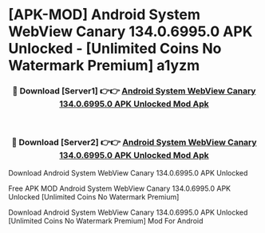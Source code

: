 # [APK-MOD] Android System WebView Canary 134.0.6995.0 APK Unlocked - [Unlimited Coins No Watermark Premium] a1yzm



<div align="center">
<h3>🔴 Download [Server1] 👉👉 <a href="https://momento.my/?title=Android_System_WebView_Canary_134.0.6995.0_APK_Unlocked">Android System WebView Canary 134.0.6995.0 APK Unlocked Mod Apk</a></h3><br>

<h3>🔴 Download [Server2] 👉👉 <a href="https://momento.my/?title=Android_System_WebView_Canary_134.0.6995.0_APK_Unlocked">Android System WebView Canary 134.0.6995.0 APK Unlocked Mod Apk</a></h3>
</div>



Download Android System WebView Canary 134.0.6995.0 APK Unlocked 

Free APK MOD Android System WebView Canary 134.0.6995.0 APK Unlocked [Unlimited Coins No Watermark Premium]

Download Android System WebView Canary 134.0.6995.0 APK Unlocked [Unlimited Coins No Watermark Premium] Mod For Android
